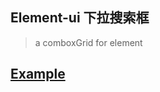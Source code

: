 ## Element-ui 下拉搜索框

> a comboxGrid for element

## [Example](https://github.com/wbmins/blog/blob/master/code/vue/comboxGrid/demo.vue)
